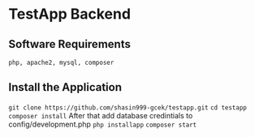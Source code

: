 # TestApp Backend

## Software Requirements

   `php, apache2, mysql, composer` 

## Install the Application

  `git clone https://github.com/shasin999-gcek/testapp.git`
  `cd testapp`
  `composer install`
  After that add database credintials to config/development.php
  `php installapp`
  `composer start`
  
